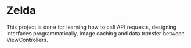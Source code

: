 # Zelda

This project is done for learning how to call API requests, designing interfaces programmatically, image caching and data transfer between ViewControllers.
